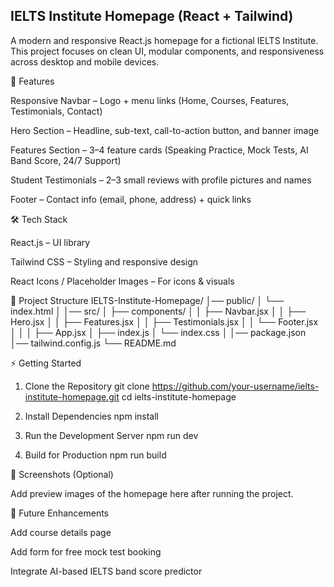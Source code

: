 ## IELTS Institute Homepage (React + Tailwind)

A modern and responsive React.js homepage for a fictional IELTS Institute.
This project focuses on clean UI, modular components, and responsiveness across desktop and mobile devices.

🚀 Features

Responsive Navbar – Logo + menu links (Home, Courses, Features, Testimonials, Contact)

Hero Section – Headline, sub-text, call-to-action button, and banner image

Features Section – 3–4 feature cards (Speaking Practice, Mock Tests, AI Band Score, 24/7 Support)

Student Testimonials – 2–3 small reviews with profile pictures and names

Footer – Contact info (email, phone, address) + quick links

🛠️ Tech Stack

React.js – UI library

Tailwind CSS – Styling and responsive design

React Icons / Placeholder Images – For icons & visuals

📂 Project Structure
IELTS-Institute-Homepage/
│── public/
│   └── index.html
│
│── src/
│   ├── components/
│   │   ├── Navbar.jsx
│   │   ├── Hero.jsx
│   │   ├── Features.jsx
│   │   ├── Testimonials.jsx
│   │   └── Footer.jsx
│   │
│   ├── App.jsx
│   ├── index.js
│   └── index.css
│
│── package.json
│── tailwind.config.js
└── README.md

⚡ Getting Started
1. Clone the Repository
git clone https://github.com/your-username/ielts-institute-homepage.git
cd ielts-institute-homepage

2. Install Dependencies
npm install

3. Run the Development Server
npm run dev

4. Build for Production
npm run build

📸 Screenshots (Optional)

Add preview images of the homepage here after running the project.

🔮 Future Enhancements

Add course details page

Add form for free mock test booking

Integrate AI-based IELTS band score predictor

